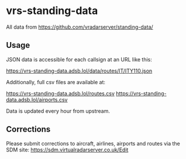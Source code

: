 # vrs-standing-data

All data from <https://github.com/vradarserver/standing-data/>

## Usage

JSON data is accessible for each callsign at an URL like this:

<https://vrs-standing-data.adsb.lol/data/routes/IT/ITY110.json>

Additionally, full csv files are available at:

<https://vrs-standing-data.adsb.lol/routes.csv>
<https://vrs-standing-data.adsb.lol/airports.csv>

Data is updated every hour from upstream.

## Corrections

Please submit corrections to aircraft, airlines, airports and routes via the SDM site: https://sdm.virtualradarserver.co.uk/Edit
